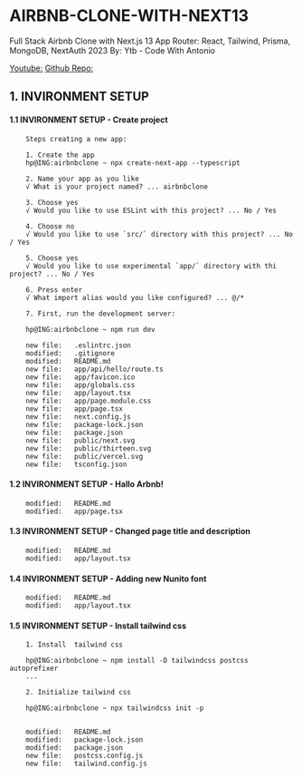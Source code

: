 # AIRBNB-CLONE-WITH-NEXT13
Full Stack Airbnb Clone with Next.js 13 App Router: React, Tailwind, Prisma, MongoDB, NextAuth 2023 By: Ytb - Code With Antonio

[Youtube:](https://www.youtube.com/watch?v=c_-b_isI4vg)
[Github Repo:](https://github.com/gurnitha/AIRBNB-CLONE-WITH-NEXT13) 



## 1. INVIRONMENT SETUP


#### 1.1 INVIRONMENT SETUP - Create project

        Steps creating a new app:

        1. Create the app
        hp@ING:airbnbclone ~ npx create-next-app --typescript
        
        2. Name your app as you like
        √ What is your project named? ... airbnbclone
        
        3. Choose yes
        √ Would you like to use ESLint with this project? ... No / Yes
        
        4. Choose no
        √ Would you like to use `src/` directory with this project? ... No / Yes
        
        5. Choose yes
        √ Would you like to use experimental `app/` directory with thi        project? ... No / Yes

        6. Press enter
        √ What import alias would you like configured? ... @/*

        7. First, run the development server:

        hp@ING:airbnbclone ~ npm run dev

        new file:   .eslintrc.json
        modified:   .gitignore
        modified:   README.md
        new file:   app/api/hello/route.ts
        new file:   app/favicon.ico
        new file:   app/globals.css
        new file:   app/layout.tsx
        new file:   app/page.module.css
        new file:   app/page.tsx
        new file:   next.config.js
        new file:   package-lock.json
        new file:   package.json
        new file:   public/next.svg
        new file:   public/thirteen.svg
        new file:   public/vercel.svg
        new file:   tsconfig.json


#### 1.2 INVIRONMENT SETUP - Hallo Arbnb!

        modified:   README.md
        modified:   app/page.tsx


#### 1.3 INVIRONMENT SETUP - Changed page title and description

        modified:   README.md
        modified:   app/layout.tsx


#### 1.4 INVIRONMENT SETUP - Adding new Nunito font

        modified:   README.md
        modified:   app/layout.tsx


#### 1.5 INVIRONMENT SETUP - Install tailwind css

        1. Install  tailwind css

        hp@ING:airbnbclone ~ npm install -D tailwindcss postcss autoprefixer
        ...

        2. Initialize tailwind css

        hp@ING:airbnbclone ~ npx tailwindcss init -p
        

        modified:   README.md
        modified:   package-lock.json
        modified:   package.json
        new file:   postcss.config.js
        new file:   tailwind.config.js